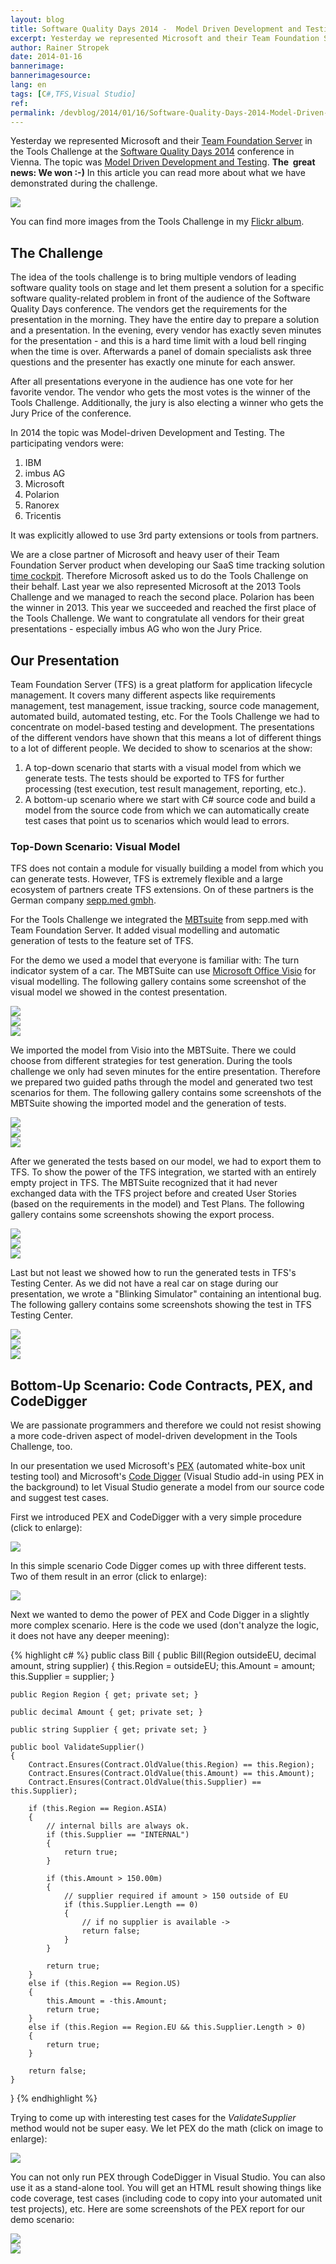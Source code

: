 ```yaml
---
layout: blog
title: Software Quality Days 2014 -  Model Driven Development and Testing
excerpt: Yesterday we represented Microsoft and their Team Foundation Server in the Tools Challenge at the Software Quality Days 2014 in Vienna. The topic was Model Driven Development and Testing. The  great news -  We won  - -) Read more about what we have demonstrated during the challenge.
author: Rainer Stropek
date: 2014-01-16
bannerimage: 
bannerimagesource: 
lang: en
tags: [C#,TFS,Visual Studio]
ref: 
permalink: /devblog/2014/01/16/Software-Quality-Days-2014-Model-Driven-Development-and-Testing
---
```


<p class="showcase">Yesterday we represented Microsoft and their <a href="http://msdn.microsoft.com/en-us/vstudio/ff637362.aspx" target="_blank">Team Foundation Server</a> in the Tools Challenge at the <a href="http://www.software-quality-days.com" target="_blank">Software Quality Days 2014</a> conference in Vienna. The topic was <a href="http://en.wikipedia.org/wiki/Model-based_testing" title="Model-based testing on Wikipedia" target="_blank">Model Driven Development and Testing</a>. <strong>The  great news: We won :-)</strong> In this article you can read more about what we have demonstrated during the challenge.<br /></p><p>
  <img src="{{site.baseurl}}/content/images/blog/2014/01/MBTDemo/ToolsChallenge.jpg" />
</p><p>You can find more images from the Tools Challenge in my <a href="http://www.flickr.com/photos/rainerstropek/sets/72157639817988406/" target="_blank">Flickr album</a>.</p><h2>The Challenge</h2><p>The idea of the tools challenge is to bring multiple vendors of leading software quality tools on stage and let them present a solution for a specific software quality-related problem in front of the audience of the Software Quality Days conference. The vendors get the requirements for the presentation in the morning. They have the entire day to prepare a solution and a presentation. In the evening, every vendor has exactly seven minutes for the presentation - and this is a hard time limit with a loud bell ringing when the time is over. Afterwards a panel of domain specialists ask three questions and the presenter has exactly one minute for each answer.</p><p>After all presentations everyone in the audience has one vote for her favorite vendor. The vendor who gets the most votes is the winner of the Tools Challenge. Additionally, the jury is also electing a winner who gets the Jury Price of the conference.</p><p>In 2014 the topic was Model-driven Development and Testing. The participating vendors were:</p><ol>
  <li>IBM</li>
  <li>imbus AG</li>
  <li>Microsoft</li>
  <li>Polarion</li>
  <li>Ranorex</li>
  <li>Tricentis</li>
</ol><p>It was explicitly allowed to use 3rd party extensions or tools from partners.</p><p>We are a close partner of Microsoft and heavy user of their Team Foundation Server product when developing our SaaS time tracking solution <a href="http://www.timecockpit.com" target="_blank">time cockpit</a>. Therefore Microsoft asked us to do the Tools Challenge on their behalf. Last year we also represented Microsoft at the 2013 Tools Challenge and we managed to reach the second place. Polarion has been the winner in 2013. This year we succeeded and reached the first place of the Tools Challenge. We want to congratulate all vendors for their great presentations - especially imbus AG who won the Jury Price.</p><h2>Our Presentation</h2><p>Team Foundation Server (TFS) is a great platform for application lifecycle management. It covers many different aspects like requirements management, test management, issue tracking, source code management, automated build, automated testing, etc. For the Tools Challenge we had to concentrate on model-based testing and development. The presentations of the different vendors have shown that this means a lot of different things to a lot of different people. We decided to show to scenarios at the show:</p><ol>
  <li>A top-down scenario that starts with a visual model from which we generate tests. The tests should be exported to TFS for further processing (test execution, test result management, reporting, etc.).</li>
  <li>A bottom-up scenario where we start with C# source code and build a model from the source code from which we can automatically create test cases that point us to scenarios which would lead to errors.</li>
</ol><h3>Top-Down Scenario: Visual Model</h3><p>TFS does not contain a module for visually building a model from which you can generate tests. However, TFS is extremely flexible and a large ecosystem of partners create TFS extensions. On of these partners is the German company <a href="http://www.seppmed.de/" target="_blank">sepp.med gmbh</a>.</p><p class="showcase">For the Tools Challenge we integrated the <a href="http://www.seppmed.de/produkte/mbtsuite.html" target="_blank">MBTsuite</a> from sepp.med with Team Foundation Server. It added visual modelling and automatic generation of tests to the feature set of TFS.</p><p>For the demo we used a model that everyone is familiar with: The turn indicator system of a car. The MBTSuite can use <a href="http://office.microsoft.com/en-us/visio/" target="_blank">Microsoft Office Visio</a> for visual modelling. The following gallery contains some screenshot of the visual model we showed in the contest presentation.</p>

<div class="row tc-image-gallery">
  <div class="col-xs-6 col-sm-4"><a data-lightbox="visualmodel" href="{{site.baseurl}}/content/images/blog/2014/01/MBTDemo/Visio/VisualModel1.png"><img src="{{site.baseurl}}/content/images/blog/2014/01/MBTDemo/Visio/VisualModel1.png" /></a></div>
  <div class="col-xs-6 col-sm-4"><a data-lightbox="visualmodel" href="{{site.baseurl}}/content/images/blog/2014/01/MBTDemo/Visio/VisualModel2.png"><img src="{{site.baseurl}}/content/images/blog/2014/01/MBTDemo/Visio/VisualModel2.png" /></a></div>
  <div class="col-xs-6 col-sm-4"><a data-lightbox="visualmodel" href="{{site.baseurl}}/content/images/blog/2014/01/MBTDemo/Visio/VisualModel3.png"><img src="{{site.baseurl}}/content/images/blog/2014/01/MBTDemo/Visio/VisualModel3.png" /></a></div>
</div>

<p>We imported the model from Visio into the MBTSuite. There we could choose from different strategies for test generation. During the tools challenge we only had seven minutes for the entire presentation. Therefore we prepared two guided paths through the model and generated two test scenarios for them. The following gallery contains some screenshots of the MBTSuite showing the imported model and the generation of tests.</p>

<div class="row Composite.Media.ImageGallery">
  <div class="col-xs-6 col-sm-4"><a data-lightbox="MBTSuite" href="{{site.baseurl}}/content/images/blog/2014/01/MBTDemo/MBTSuite/MBTSuite1.png"><img src="{{site.baseurl}}/content/images/blog/2014/01/MBTDemo/MBTSuite/MBTSuite1.png" /></a></div>
  <div class="col-xs-6 col-sm-4"><a data-lightbox="MBTSuite" href="{{site.baseurl}}/content/images/blog/2014/01/MBTDemo/MBTSuite/MBTSuite2.png"><img src="{{site.baseurl}}/content/images/blog/2014/01/MBTDemo/MBTSuite/MBTSuite2.png" /></a></div>
  <div class="col-xs-6 col-sm-4"><a data-lightbox="MBTSuite" href="{{site.baseurl}}/content/images/blog/2014/01/MBTDemo/MBTSuite/MBTSuite3.png"><img src="{{site.baseurl}}/content/images/blog/2014/01/MBTDemo/MBTSuite/MBTSuite3.png" /></a></div>
</div>

<p>After we generated the tests based on our model, we had to export them to TFS. To show the power of the TFS integration, we started with an entirely empty project in TFS. The MBTSuite recognized that it had never exchanged data with the TFS project before and created User Stories (based on the requirements in the model) and Test Plans. The following gallery contains some screenshots showing the export process.</p>

<div class="row Composite.Media.ImageGallery">
  <div class="col-xs-6 col-sm-4"><a data-lightbox="MBTExport" href="{{site.baseurl}}/content/images/blog/2014/01/MBTDemo/Export/Export1.png"><img src="{{site.baseurl}}/content/images/blog/2014/01/MBTDemo/Export/Export1.png" /></a></div>
  <div class="col-xs-6 col-sm-4"><a data-lightbox="MBTExport" href="{{site.baseurl}}/content/images/blog/2014/01/MBTDemo/Export/Export2.png"><img src="{{site.baseurl}}/content/images/blog/2014/01/MBTDemo/Export/Export2.png" /></a></div>
  <div class="col-xs-6 col-sm-4"><a data-lightbox="MBTExport" href="{{site.baseurl}}/content/images/blog/2014/01/MBTDemo/Export/Export3.png"><img src="{{site.baseurl}}/content/images/blog/2014/01/MBTDemo/Export/Export3.png" /></a></div>
</div>

<p>Last but not least we showed how to run the generated tests in TFS's Testing Center. As we did not have a real car on stage during our presentation, we wrote a "Blinking Simulator" containing an intentional bug. The following gallery contains some screenshots showing the test in TFS Testing Center.</p>

<div class="row Composite.Media.ImageGallery">
  <div class="col-xs-6 col-sm-4"><a data-lightbox="Testing" href="{{site.baseurl}}/content/images/blog/2014/01/MBTDemo/Testing/Testing1.png"><img src="{{site.baseurl}}/content/images/blog/2014/01/MBTDemo/Testing/Testing1.png" /></a></div>
  <div class="col-xs-6 col-sm-4"><a data-lightbox="Testing" href="{{site.baseurl}}/content/images/blog/2014/01/MBTDemo/Testing/Testing2.png"><img src="{{site.baseurl}}/content/images/blog/2014/01/MBTDemo/Testing/Testing2.png" /></a></div>
  <div class="col-xs-6 col-sm-4"><a data-lightbox="Testing" href="{{site.baseurl}}/content/images/blog/2014/01/MBTDemo/Testing/Testing3.png"><img src="{{site.baseurl}}/content/images/blog/2014/01/MBTDemo/Testing/Testing3.png" /></a></div>
</div>

<h2>Bottom-Up Scenario: Code Contracts, PEX, and CodeDigger</h2><p>We are passionate programmers and therefore we could not resist showing a more code-driven aspect of model-driven development in the Tools Challenge, too.</p><p class="showcase">In our presentation we used Microsoft's <a href="http://research.microsoft.com/en-us/projects/Pex/" target="_blank">PEX</a> (automated white-box unit testing tool) and Microsoft's <a href="http://research.microsoft.com/en-us/projects/codedigger/" target="_blank">Code Digger</a> (Visual Studio add-in using PEX in the background) to let Visual Studio generate a model from our source code and suggest test cases.</p><p>First we introduced PEX and CodeDigger with a very simple procedure (click to enlarge):</p>

<a data-lightbox="CodeDigger" href="{{site.baseurl}}/content/images/blog/2014/01/MBTDemo/CodeDigger1.png"><img src="{{site.baseurl}}/content/images/blog/2014/01/MBTDemo/CodeDigger1.png" /></a>

<p>In this simple scenario Code Digger comes up with three different tests. Two of them result in an error (click to enlarge):</p>

<a data-lightbox="CodeDigger2" href="{{site.baseurl}}/content/images/blog/2014/01/MBTDemo/CodeDigger2.png"><img src="{{site.baseurl}}/content/images/blog/2014/01/MBTDemo/CodeDigger2.png" /></a>

<p>Next we wanted to demo the power of PEX and Code Digger in a slightly more complex scenario. Here is the code we used (don't analyze the logic, it does not have any deeper meening):</p>

{% highlight c# %}
public class Bill
{
    public Bill(Region outsideEU, decimal amount, string supplier)
    {
        this.Region = outsideEU;
        this.Amount = amount;
        this.Supplier = supplier;
    }

    public Region Region { get; private set; }

    public decimal Amount { get; private set; }

    public string Supplier { get; private set; }

    public bool ValidateSupplier()
    {
        Contract.Ensures(Contract.OldValue(this.Region) == this.Region);
        Contract.Ensures(Contract.OldValue(this.Amount) == this.Amount);
        Contract.Ensures(Contract.OldValue(this.Supplier) == this.Supplier);

        if (this.Region == Region.ASIA)
        {
            // internal bills are always ok.
            if (this.Supplier == "INTERNAL")
            {
                return true;
            }

            if (this.Amount > 150.00m)
            {
                // supplier required if amount > 150 outside of EU
                if (this.Supplier.Length == 0)
                {
                    // if no supplier is available ->
                    return false;
                }
            }

            return true;
        }
        else if (this.Region == Region.US)
        {
            this.Amount = -this.Amount;
            return true;
        }
        else if (this.Region == Region.EU && this.Supplier.Length > 0)
        {
            return true;
        }

        return false;
    }
}
{% endhighlight %}

<p>Trying to come up with interesting test cases for the <em>ValidateSupplier</em> method would not be super easy. We let PEX do the math (click on image to enlarge):</p>

<a data-lightbox="CodeDigger3" href="{{site.baseurl}}/content/images/blog/2014/01/MBTDemo/CodeDigger3.png"><img src="{{site.baseurl}}/content/images/blog/2014/01/MBTDemo/CodeDigger3.png" /></a>

<p>You can not only run PEX through CodeDigger in Visual Studio. You can also use it as a stand-alone tool. You will get an HTML result showing things like code coverage, test cases (including code to copy into your automated unit test projects), etc. Here are some screenshots of the PEX report for our demo scenario:</p>

<div class="row Composite.Media.ImageGallery">
  <div class="col-xs-6 col-sm-6"><a data-lightbox="PexReport" href="{{site.baseurl}}/content/images/blog/2014/01/MBTDemo/PexReport/PexReport1.png"><img src="{{site.baseurl}}/content/images/blog/2014/01/MBTDemo/PexReport/PexReport1.png" /></a></div>
  <div class="col-xs-6 col-sm-6"><a data-lightbox="PexReport" href="{{site.baseurl}}/content/images/blog/2014/01/MBTDemo/PexReport/PexReport2.png"><img src="{{site.baseurl}}/content/images/blog/2014/01/MBTDemo/PexReport/PexReport2.png" /></a></div>
 </div>